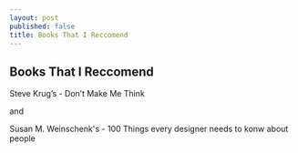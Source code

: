 ```yaml
---
layout: post
published: false
title: Books That I Reccomend
---
```

## Books That I Reccomend

Steve Krug’s - Don’t Make Me Think

and

Susan M. Weinschenk's - 100 Things every designer needs to konw about people
